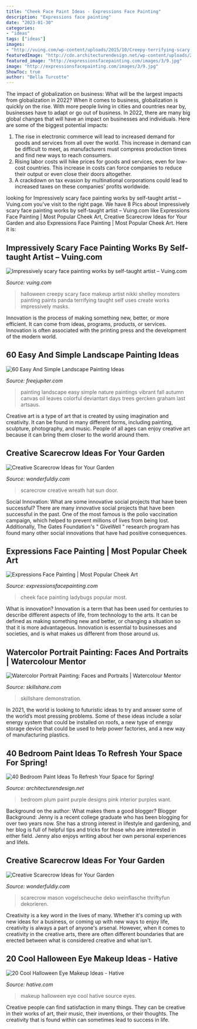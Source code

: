 ```yaml
---
title: "Cheek Face Paint Ideas - Expressions Face Painting"
description: "Expressions face painting"
date: "2023-01-30"
categories:
- "ideas"
tags: ["ideas"]
images:
- "http://vuing.com/wp-content/uploads/2015/10/Creepy-terrifying-scary-Halloween-Makeup-face-paintings-10.jpg"
featuredImage: "http://cdn.architecturendesign.net/wp-content/uploads/2016/05/AD-Plum-Bedroom-Color-Paint-34.jpg"
featured_image: "http://expressionsfacepainting.com/images/3/9.jpg"
image: "http://expressionsfacepainting.com/images/3/9.jpg"
ShowToc: true
author: "Bella Turcotte"
---
```



The impact of globalization on business: What will be the largest impacts from globalization in 2022?
When it comes to business, globalization is quickly on the rise. With more people living in cities and countries near by, businesses have to adapt or go out of business. In 2022, there are many big global changes that will have an impact on businesses and individuals. Here are some of the biggest potential impacts: 
1) The rise in electronic commerce will lead to increased demand for goods and services from all over the world. This increase in demand can be difficult to meet, as manufacturers must compress production times and find new ways to reach consumers. 
2) Rising labor costs will hike prices for goods and services, even for low-cost countries. This increase in costs can force companies to reduce their output or even close their doors altogether. 
3) A crackdown on tax evasion by multinational corporations could lead to increased taxes on these companies’ profits worldwide.

	

		
looking for Impressively scary face painting works by self-taught artist – Vuing.com you've visit to the right page. We have 8 Pics about Impressively scary face painting works by self-taught artist – Vuing.com like Expressions Face Painting | Most Popular Cheek Art, Creative Scarecrow Ideas for Your Garden and also Expressions Face Painting | Most Popular Cheek Art. Here it is:
		
    
## Impressively Scary Face Painting Works By Self-taught Artist – Vuing.com

<img loading=lazy src="http://vuing.com/wp-content/uploads/2015/10/Creepy-terrifying-scary-Halloween-Makeup-face-paintings-10.jpg" onerror="this.onerror=null;this.src='https://tse1.mm.bing.net/th?id=OIP.S53tE0Ds0GuVqhp4bs42SgHaE6&amp;pid=15.1';" alt="Impressively scary face painting works by self-taught artist – Vuing.com">

_Source: vuing.com_

>halloween creepy scary face makeup artist nikki shelley monsters painting paints panda terrifying taught self uses create works impressively masks. 

	

Innovation is the process of making something new, better, or more efficient. It can come from ideas, programs, products, or services. Innovation is often associated with the printing press and the development of the modern world.

    
## 60 Easy And Simple Landscape Painting Ideas

<img loading=lazy src="http://www.freejupiter.com/wp-content/uploads/2017/02/Easy-And-Simple-Landscape-Painting-Ideas-1.jpg" onerror="this.onerror=null;this.src='https://tse2.mm.bing.net/th?id=OIP.rtzM1U9felK_PbJ2VwlcgAHaSo&amp;pid=15.1';" alt="60 Easy And Simple Landscape Painting Ideas">

_Source: freejupiter.com_

>painting landscape easy simple nature paintings vibrant fall autumn canvas oil leaves colorful deviantart days trees gercken graham last artsaus. 

	

Creative art is a type of art that is created by using imagination and creativity. It can be found in many different forms, including painting, sculpture, photography, and music. People of all ages can enjoy creative art because it can bring them closer to the world around them.

    
## Creative Scarecrow Ideas For Your Garden

<img loading=lazy src="http://cdn.wonderfuldiy.com/wp-content/uploads/2017/06/Sun-hat-scarecrow-door-wreath.jpg" onerror="this.onerror=null;this.src='https://tse4.mm.bing.net/th?id=OIP.lvSZ3ddyLnqQafZraoYTPQHaJ4&amp;pid=15.1';" alt="Creative Scarecrow Ideas for Your Garden">

_Source: wonderfuldiy.com_

>scarecrow creative wreath hat sun door. 

	

Social Innovation: What are some innovative social projects that have been successful?
There are many innovative social projects that have been successful in the past. One of the most famous is the polio vaccination campaign, which helped to prevent millions of lives from being lost. Additionally, The Gates Foundation's " GiveWell " research program has found many other social innovations that have had positive consequences.

    
## Expressions Face Painting | Most Popular Cheek Art

<img loading=lazy src="http://expressionsfacepainting.com/images/3/9.jpg" onerror="this.onerror=null;this.src='https://tse4.mm.bing.net/th?id=OIP.wWWkSlJ0j7959gTBRBAfjAHaJ3&amp;pid=15.1';" alt="Expressions Face Painting | Most Popular Cheek Art">

_Source: expressionsfacepainting.com_

>cheek face painting ladybugs popular most. 

	

What is innovation?
Innovation is a term that has been used for centuries to describe different aspects of life, from technology to the arts. It can be defined as making something new and better, or changing a situation so that it is more advantageous. Innovation is essential to businesses and societies, and is what makes us different from those around us.

    
## Watercolor Portrait Painting: Faces And Portraits | Watercolour Mentor

<img loading=lazy src="https://static.skillshare.com/uploads/discussion/tmp/b89a4d93" onerror="this.onerror=null;this.src='https://tse4.mm.bing.net/th?id=OIP.gjeIxnNbh2DjL4p9ef0MUQHaKg&amp;pid=15.1';" alt="Watercolor Portrait Painting: Faces and Portraits | Watercolour Mentor">

_Source: skillshare.com_

>skillshare demonstration. 

	

In 2021, the world is looking to futuristic ideas to try and answer some of the world’s most pressing problems. Some of these ideas include a solar energy system that could be installed on roofs, a new type of energy storage device that could be used to help power factories, and a new way of manufacturing plastics.

    
## 40 Bedroom Paint Ideas To Refresh Your Space For Spring!

<img loading=lazy src="http://cdn.architecturendesign.net/wp-content/uploads/2016/05/AD-Plum-Bedroom-Color-Paint-34.jpg" onerror="this.onerror=null;this.src='https://tse1.mm.bing.net/th?id=OIP.nYkBIrhkp2OKaVd90XWB5wHaG0&amp;pid=15.1';" alt="40 Bedroom Paint Ideas To Refresh Your Space for Spring!">

_Source: architecturendesign.net_

>bedroom plum paint purple designs pink interior purples want. 

	

Background on the author: What makes them a good blogger?
Blogger Background:
Jenny is a recent college graduate who has been blogging for over two years now. She has a strong interest in lifestyle and gardening, and her blog is full of helpful tips and tricks for those who are interested in either field. Jenny also enjoys writing about her own personal experiences and lifeIs.

    
## Creative Scarecrow Ideas For Your Garden

<img loading=lazy src="https://cdn.wonderfuldiy.com/wp-content/uploads/2017/06/Scarecrow-candle-jars.jpg" onerror="this.onerror=null;this.src='https://tse4.mm.bing.net/th?id=OIP.GKr2jMJxKHZBjSb8-25UtwHaJ6&amp;pid=15.1';" alt="Creative Scarecrow Ideas for Your Garden">

_Source: wonderfuldiy.com_

>scarecrow mason vogelscheuche deko weinflasche thriftyfun dekorieren. 

	

Creativity is a key word in the lives of many. Whether it's coming up with new ideas for a business, or coming up with new ways to enjoy life, creativity is always a part of anyone's arsenal. However, when it comes to creativity in the creative arts, there are often different boundaries that are erected between what is considered creative and what isn't.

    
## 20 Cool Halloween Eye Makeup Ideas - Hative

<img loading=lazy src="https://hative.com/wp-content/uploads/2014/10/halloween-eye-makeup/18-halloween-eye-makeup-ideas.jpg" onerror="this.onerror=null;this.src='https://tse3.mm.bing.net/th?id=OIP.fsrKy_37C-OHAOTX7TQhqAHaKg&amp;pid=15.1';" alt="20 Cool Halloween Eye Makeup Ideas - Hative">

_Source: hative.com_

>makeup halloween eye cool hative source eyes. 

	

Creative people can find satisfaction in many things. They can be creative in their works of art, their music, their inventions, or their thoughts. The creativity that is found within can sometimes lead to success in life.

